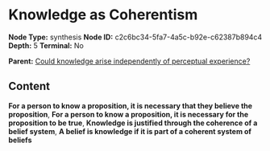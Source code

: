 # Knowledge as Coherentism

**Node Type:** synthesis
**Node ID:** c2c6bc34-5fa7-4a5c-b92e-c62387b894c4
**Depth:** 5
**Terminal:** No

**Parent:** [Could knowledge arise independently of perceptual experience?](could-knowledge-arise-independently-of-perceptual-experience-antithesis-79077ab7-4149-4eb1-b571-e28eb4300103.md)

## Content

**For a person to know a proposition, it is necessary that they believe the proposition**, **For a person to know a proposition, it is necessary for the proposition to be true**, **Knowledge is justified through the coherence of a belief system**, **A belief is knowledge if it is part of a coherent system of beliefs**
